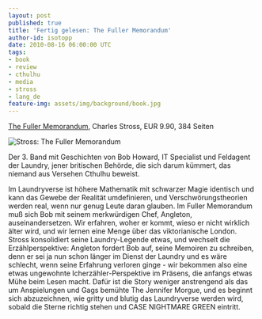 ```yaml
---
layout: post
published: true
title: 'Fertig gelesen: The Fuller Memorandum'
author-id: isotopp
date: 2010-08-16 06:00:00 UTC
tags:
- book
- review
- cthulhu
- media
- stross
- lang_de
feature-img: assets/img/background/book.jpg
---
```

[The Fuller Memorandum](http://www.amazon.de/Laundry-03-Fuller-Memorandum/dp/1841497703),
Charles Stross, EUR 9.90, 384 Seiten

![Stross: The Fuller Memorandum](/uploads/fuller_memorandum.jpg)

Der 3.  Band mit Geschichten von Bob Howard, IT Specialist und Feldagent der
Laundry, jener britischen Behörde, die sich darum kümmert, das niemand aus
Versehen Cthulhu beweist.

Im Laundryverse ist höhere Mathematik mit schwarzer Magie identisch und kann
das Gewebe der Realität umdefinieren, und Verschwörungstheorien werden real,
wenn nur genug Leute daran glauben.  Im Fuller Memorandum muß sich Bob mit
seinem merkwürdigen Chef, Angleton, auseinandersetzen.  Wir erfahren, woher
er kommt, wieso er nicht wirklich älter wird, und wir lernen eine Menge über
das viktorianische London.  Stross konsolidiert seine Laundry-Legende etwas,
und wechselt die Erzählperspektive: Angleton fordert Bob auf, seine Memoiren
zu schreiben, denn er sei ja nun schon länger im Dienst der Laundry und es
wäre schlecht, wenn seine Erfahrung verloren ginge - wir bekommen also eine
etwas ungewohnte Icherzähler-Perspektive im Präsens, die anfangs etwas Mühe
beim Lesen macht.  Dafür ist die Story weniger anstrengend als das um
Anspielungen und Gags bemühte The Jennifer Morgue, und es beginnt sich
abzuzeichnen, wie gritty und blutig das Laundryverse werden wird, sobald die
Sterne richtig stehen und CASE NIGHTMARE GREEN eintritt.
